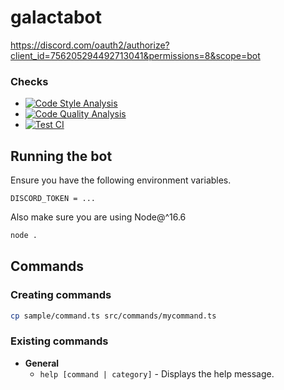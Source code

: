 # galactabot

https://discord.com/oauth2/authorize?client_id=756205294492713041&permissions=8&scope=bot

### Checks
* [![Code Style Analysis](https://github.com/JoshMerlino/galactabot/actions/workflows/code-style-analysis.yml/badge.svg)](https://github.com/JoshMerlino/galactabot/actions/workflows/code-style-analysis.yml)
* [![Code Quality Analysis](https://github.com/JoshMerlino/galactabot/actions/workflows/code-quality-analysis.yml/badge.svg)](https://github.com/JoshMerlino/galactabot/actions/workflows/code-quality-analysis.yml)
* [![Test CI](https://github.com/JoshMerlino/galactabot/actions/workflows/test-ci.yml/badge.svg)](https://github.com/JoshMerlino/galactabot/actions/workflows/test-ci.yml)

## Running the bot
Ensure you have the following environment variables.
```
DISCORD_TOKEN = ...
```

Also make sure you are using Node@^16.6

```bash
node .
```

## Commands

### Creating commands
```bash
cp sample/command.ts src/commands/mycommand.ts
```

### Existing commands
* **General**
  * `help [command | category]` - Displays the help message.
